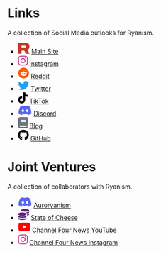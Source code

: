 # Links

A collection of Social Media outlooks for Ryanism.

* <img src="./icons/ryanism.svg" alt="Ryanism" height="25"/> <span class="ryanism-link">[Main Site](https://ryanism.org)</span>
* <img src="./icons/instagram-brands.svg" alt="Instagram" height="25"/> <span class="instagram-link">[Instagram](https://www.instagram.com/the_church_of_ryanism/)</span>
* <img src="./icons/reddit-brands.svg" alt="Reddit" height="25"/> <span class="reddit-link">[Reddit](https://www.reddit.com/r/thechurchofryanism/)</span>
* <img src="./icons/twitter-brands.svg" alt="Twitter" height="25"/> <span class="twitter-link">[Twitter](https://twitter.com/ChurchofRyanism)</span>
* <img src="./icons/tiktok-brands.svg" alt="TikTok" height="25"/> <span class="tiktok-link">[TikTok](https://www.tiktok.com/@church_of_ryanism)</span>
* <img src="./icons/discord-brands.svg" alt="Discord" height="25"/> <span class="discord-link">[Discord](https://discord.gg/AjZd9Y69RA)</span>
* <img src="./icons/book-solid.svg" alt="Blog" height="25"/> <span class="blog-link">[Blog](https://blog.ryanism.org/)</span>
* <img src="./icons/github-brands.svg" alt="Github" height="25"/> <span class="github-link">[GitHub](https://github.com/ryanism-org)</span>

# Joint Ventures

A collection of collaborators with Ryanism.

* <img src="./icons/discord-brands.svg" alt="Discord" height="25"/> <span class="discord-link">[Auroryanism](https://discord.gg/UUUYEPkNx3)</span>
* <img src="./icons/coins-solid.svg" alt="State Of Cheese" height="25"/> <span class="stateofcheese-link">[State of Cheese](https://stateofcheese.ml/)</span>
* <img src="./icons/youtube-brands.svg" alt="Youtube" height="25"/><span class="youtube-link"> [Channel Four News YouTube](https://www.youtube.com/channel/UCMvOGeh3OZDLG-FljVsGM2w)</span>
* <img src="./icons/instagram-brands.svg" alt="Instagram" height="25"/> <span class="instagram-link"> [Channel Four News Instagram](https://www.instagram.com/channel_four_news/)</span>

